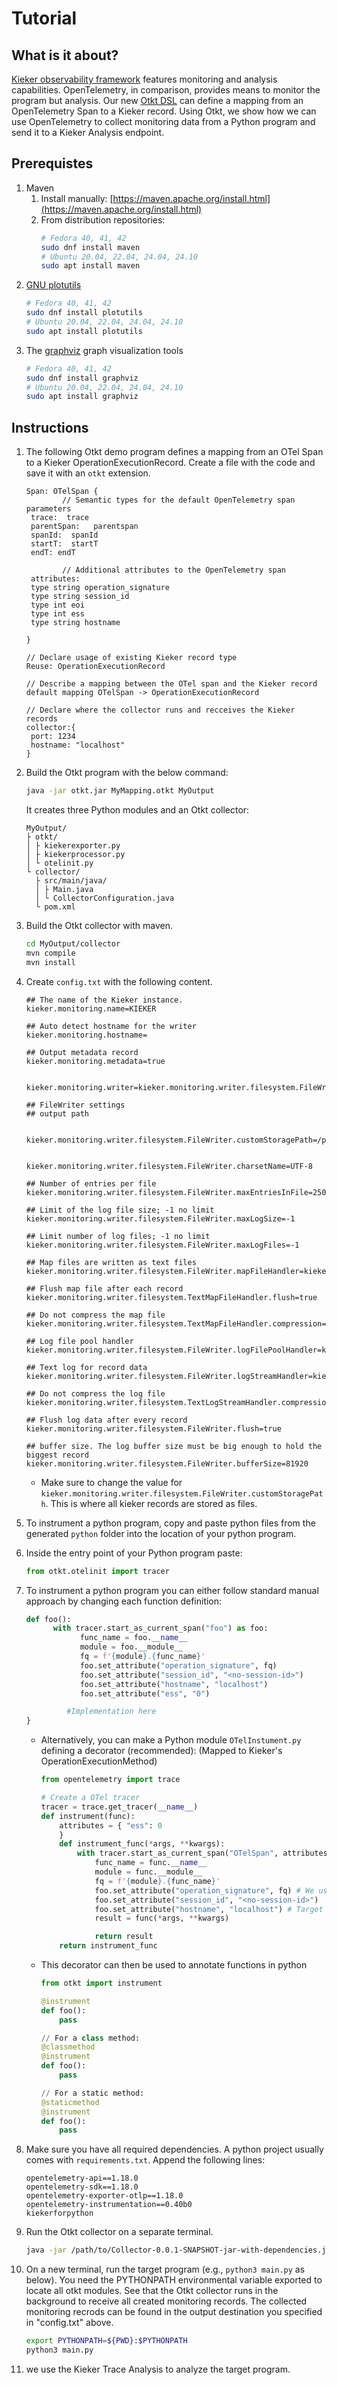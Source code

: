 # Tutorial

## What is it about?

[Kieker observability framework](https://kieker-monitoring.net/) features monitoring and analysis capabilities.
OpenTelemetry, in comparison, provides means to monitor the program but analysis. Our new [Otkt DSL](https://github.com/silvergl/OtktDSL) can define a mapping from an OpenTelemetry Span to a Kieker record.
Using Otkt, we show how we can use OpenTelemetry to collect monitoring data from a Python program and send it to a Kieker Analysis endpoint.

## Prerequistes

1. Maven
   1. Install manually: [https://maven.apache.org/install.html](https://maven.apache.org/install.html)
   2. From distribution repositories:
      ```bash
      # Fedora 40, 41, 42
      sudo dnf install maven
      # Ubuntu 20.04, 22.04, 24.04, 24.10
      sudo apt install maven
      ```
3. [GNU plotutils](http://www.gnu.org/software/plotutils/)
   ```bash
   # Fedora 40, 41, 42
   sudo dnf install plotutils
   # Ubuntu 20.04, 22.04, 24.04, 24.10
   sudo apt install plotutils
   ```
3. The [graphviz](http://www.graphviz.org/) graph visualization tools
   ```bash
   # Fedora 40, 41, 42
   sudo dnf install graphviz
   # Ubuntu 20.04, 22.04, 24.04, 24.10
   sudo apt install graphviz
   ```

## Instructions

1. The following Otkt demo program defines a mapping from an OTel Span to a Kieker OperationExecutionRecord. Create a file with the code and save it with an `otkt` extension.

   ```
   Span: OTelSpan {
           // Semantic types for the default OpenTelemetry span parameters
   	trace:  trace
   	parentSpan:   parentspan
   	spanId:  spanId
   	startT:  startT
   	endT: endT

           // Additional attributes to the OpenTelemetry span
   	attributes:
   	type string operation_signature
   	type string session_id
   	type int eoi
   	type int ess
   	type string hostname

   }

   // Declare usage of existing Kieker record type
   Reuse: OperationExecutionRecord

   // Describe a mapping between the OTel span and the Kieker record
   default mapping OTelSpan -> OperationExecutionRecord

   // Declare where the collector runs and recceives the Kieker records
   collector:{
   	port: 1234
   	hostname: "localhost"
   }
   ```

2. Build the Otkt program with the below command:

   ```bash
   java -jar otkt.jar MyMapping.otkt MyOutput
   ```

   It creates three Python modules and an Otkt collector:

   ```
   MyOutput/
   ├ otkt/
   │ ├ kiekerexporter.py
   │ ├ kiekerprocessor.py
   │ └ otelinit.py
   └ collector/
     ├ src/main/java/
     │ ├ Main.java
     │ └ CollectorConfiguration.java
     └ pom.xml
   ```

3. Build the Otkt collector with maven.
   ```bash
   cd MyOutput/collector
   mvn compile
   mvn install
   ```

4. Create `config.txt` with the following content.

   ```
   ## The name of the Kieker instance.
   kieker.monitoring.name=KIEKER

   ## Auto detect hostname for the writer
   kieker.monitoring.hostname=

   ## Output metadata record
   kieker.monitoring.metadata=true


   kieker.monitoring.writer=kieker.monitoring.writer.filesystem.FileWriter

   ## FileWriter settings
   ## output path


   kieker.monitoring.writer.filesystem.FileWriter.customStoragePath=/path/to/kieker/ouput


   kieker.monitoring.writer.filesystem.FileWriter.charsetName=UTF-8

   ## Number of entries per file
   kieker.monitoring.writer.filesystem.FileWriter.maxEntriesInFile=25000

   ## Limit of the log file size; -1 no limit
   kieker.monitoring.writer.filesystem.FileWriter.maxLogSize=-1

   ## Limit number of log files; -1 no limit
   kieker.monitoring.writer.filesystem.FileWriter.maxLogFiles=-1

   ## Map files are written as text files
   kieker.monitoring.writer.filesystem.FileWriter.mapFileHandler=kieker.monitoring.writer.filesystem.TextMapFileHandler

   ## Flush map file after each record
   kieker.monitoring.writer.filesystem.TextMapFileHandler.flush=true

   ## Do not compress the map file
   kieker.monitoring.writer.filesystem.TextMapFileHandler.compression=kieker.monitoring.writer.compression.NoneCompressionFilter

   ## Log file pool handler
   kieker.monitoring.writer.filesystem.FileWriter.logFilePoolHandler=kieker.monitoring.writer.filesystem.RotatingLogFilePoolHandler

   ## Text log for record data
   kieker.monitoring.writer.filesystem.FileWriter.logStreamHandler=kieker.monitoring.writer.filesystem.TextLogStreamHandler

   ## Do not compress the log file
   kieker.monitoring.writer.filesystem.TextLogStreamHandler.compression=kieker.monitoring.writer.compression.NoneCompressionFilter

   ## Flush log data after every record
   kieker.monitoring.writer.filesystem.FileWriter.flush=true

   ## buffer size. The log buffer size must be big enough to hold the biggest record
   kieker.monitoring.writer.filesystem.FileWriter.bufferSize=81920
   ```

   * Make sure to change the value for `kieker.monitoring.writer.filesystem.FileWriter.customStoragePath`. This is where all kieker records are stored as files.

5. To instrument a python program, copy and paste python files from the generated `python` folder into the location of your python program.

6. Inside the entry point of your Python program paste:
    ```python
    from otkt.otelinit import tracer
    ```

7. To instrument a python program you can either follow standard manual approach by changing each function definition:
    ```python
    def foo():
          with tracer.start_as_current_span("foo") as foo:
                func_name = foo.__name__
                module = foo.__module__
                fq = f'{module}.{func_name}'
                foo.set_attribute("operation_signature", fq)
                foo.set_attribute("session_id", "<no-session-id>")
                foo.set_attribute("hostname", "localhost")
                foo.set_attribute("ess", "0")

             #Implementation here
    }
    ```

    * Alternatively, you can make a Python module `OTelInstument.py` defining a decorator (recommended):
      (Mapped to Kieker's OperationExecutionMethod)
       ```python
       from opentelemetry import trace

       # Create a OTel tracer
       tracer = trace.get_tracer(__name__)
       def instrument(func):
           attributes = { "ess": 0
           }
           def instrument_func(*args, **kwargs):
               with tracer.start_as_current_span("OTelSpan", attributes=attributes) as foo:
                   func_name = func.__name__
                   module = func.__module__
                   fq = f'{module}.{func_name}'
                   foo.set_attribute("operation_signature", fq) # We use module.func_name of Python program mapped as Java's fully qualified signature
                   foo.set_attribute("session_id", "<no-session-id>")  # session_id is only relevant with Kieker agent on Java applications
                   foo.set_attribute("hostname", "localhost") # Target application should provide hostname.
                   result = func(*args, **kwargs)

                   return result
           return instrument_func
       ```
    * This decorator can then be used to annotate functions in python
       ```python
       from otkt import instrument

       @instrument
       def foo():
           pass

       // For a class method:
       @classmethod
       @instrument
       def foo():
           pass

       // For a static method:
       @staticmethod
       @instrument
       def foo():
           pass
       ```
8. Make sure you have all required dependencies. A python project usually comes with `requirements.txt`. Append the following lines:
    ```
    opentelemetry-api==1.18.0
    opentelemetry-sdk==1.18.0
    opentelemetry-exporter-otlp==1.18.0
    opentelemetry-instrumentation==0.40b0
    kiekerforpython
    ```

9. Run the Otkt collector on a separate terminal.
   ```bash
   java -jar /path/to/Collector-0.0.1-SNAPSHOT-jar-with-dependencies.jar -c /path/to/config.txt
   ```

10. On a new terminal, run the target program (e.g., `python3 main.py` as below). You need the PYTHONPATH environmental variable exported to locate all otkt modules. See that the Otkt collector runs in the background to receive all created monitoring records. The collected monitoring recrods can be found in the output destination you specified in "config.txt" above.
    ```bash
    export PYTHONPATH=${PWD}:$PYTHONPATH
    python3 main.py
    ```

11. we use the Kieker Trace Analysis to analyze the target program.
